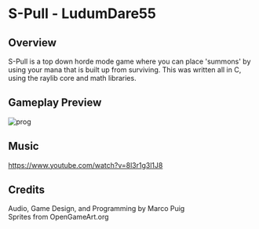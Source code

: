 # S-Pull - LudumDare55

## Overview
S-Pull is a top down horde mode game where you can place 'summons' by using your mana that is built up from surviving.
This was written all in C, using the raylib core and math libraries.

## Gameplay Preview
![prog](https://github.com/Marco-Puig/LudumDare55/assets/90495366/53c775da-b0ea-4204-ac53-f89e415ac6c5)

## Music
https://www.youtube.com/watch?v=8l3r1g3l1J8

## Credits
Audio, Game Design, and Programming by Marco Puig \
Sprites from OpenGameArt.org


 
